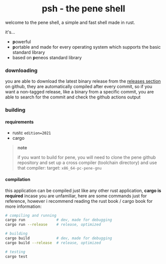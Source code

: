<center>

# psh - the pene shell

</center>

welcome to the pene shell, a simple and fast shell made in rust.

it's...

- **p**owerful
- **p**ortable and made for every operating system which supports the basic standard library
- based on **p**eneos standard library

### **d**ownloading

you are able to download the latest binary release from the [releases section](https://github.com/sinjs/psh/releases) on github, they are
automatically compiled after every commit, so if you want a non-tagged release, like a binary from
a specific commit, you are able to search for the commit and check the github actions output

### **b**uilding

#### requirements

- rustc `edition=2021`
- cargo

> **note**
>
> if you want to build for pene, you will need to clone the pene github repository
> and set up a cross compiler (toolchain directory) and use that compiler:
> target: `x86_64-pc-pene-gnu`

#### compilation

this application can be compiled just like any other rust application, **cargo is required**
incase you are unfamiliar, here are some commands just for reference, however i recommend reading
the rust book / cargo book for more information:

```sh
# compiling and running
cargo run              # dev, made for debugging
cargo run --release    # release, optimized

# building
cargo build            # dev, made for debugging
cargo build --release  # release, optimized

# testing
cargo test
```
